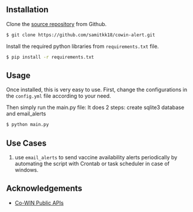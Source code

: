 ## Installation

Clone the [source repository](https://github.com/samitkk18/cowin-alert) from Github.
```sh
$ git clone https://github.com/samitkk18/cowin-alert.git
```
Install the required python libraries from `requirements.txt` file.
```sh
$ pip install -r requirements.txt 
```

## Usage

Once installed, this is very easy to use. First, change the configurations in the `config.yml` file according to your need.

Then simply run the main.py file:
It does 2 steps: create sqlite3 database and email_alerts
```sh
$ python main.py
```


## Use Cases

1. use `email_alerts` to send vaccine availability alerts periodically by automating the script with Crontab or task scheduler in case of windows.

## Acknowledgements

- [Co-WIN Public APIs](https://apisetu.gov.in/public/marketplace/api/cowin/cowin-public-v2)
